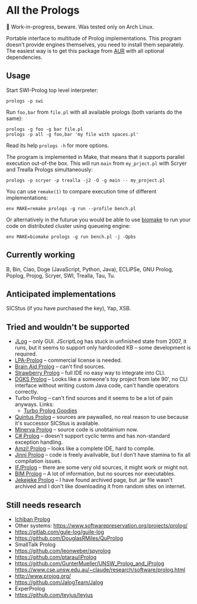 # All the Prologs

🚧 Work-in-progress, beware. Was tested only on Arch Linux.

Portable interface to multitude of Prolog implementations. This program doesn't
provide engines themselves, you need to install them separately. The easiest
way is to get this package from [AUR](https://aur.archlinux.org/packages/prologs)
with all optional dependencies.

## Usage

Start SWI-Prolog top level interpreter:

    prologs -p swi

Run `foo,bar` from `file.pl` with all available prologs (both variants do the same):

    prologs -g foo -g bar file.pl
    prologs -p all -g foo,bar 'my file with spaces.pl'

Read its help `prologs -h` for more options.

The program is implemented in Make, that means that it supports parallel
execution out-of-the box. This will run `main` from `my_prject.pl` with Scryer
and Trealla Prologs simultaneously:

    prologs -p scryer -p trealla -j2 -O -g main -- my_project.pl

You can use `remake(1)` to compare execution time of different implementations:

    env MAKE=remake prologs -g run --profile bench.pl

Or alternatively in the futurue you would be able to use
[biomake](https://github.com/evoldoers/biomake) to run your code on distributed
cluster using queueing engine:

    env MAKE=biomake prologs -g run bench.pl -j -Qpbs

## Currently working

B, Bin, Ciao, Doge (JavaScript, Python, Java), ECLiPSe, GNU Prolog, Poplog,
Projog, Scryer, SWI, Trealla, Tau, Tu.

## Anticipated implementations

SICStus (if you have purchased the key), Yap, XSB.

## Tried and wouldn't be supported

  * [JLog][a] – only GUI. JScriptLog has stuck in unfinished state from 2007,
    it runs, but it seems to support only hardcoded KB – some development is
    required.
  * [LPA-Prolog][b] – commercial license is needed.
  * [Brain Aid Prolog][c] – can't find sources.
  * [Strawberry Prolog][d] – full IDE no easy way to integrate
    into CLI.
  * [DGKS Prolog][e] – Looks like a someone's toy project from late 90', no CLI
    interface without writing custom Java code, can't handle operators correctly.
  * Turbo Prolog – can't find sources and it seems to be a lot of pain anyways.
    Links:
      * [Turbo Prolog Goodies][f]
  * [Quintus Prolog][g] – sources are paywalled, no real reason to use because
    it's successor SICStus is available.
  * [Minerva Prolog][h] – source code is unobtainium now.
  * [C# Prolog][i] – doesn't support cyclic terms and has non-standard exception
    handling.
  * [Amzi! Prolog][j] – looks like a complete IDE, hard to compile.
  * [Jinni Prolog][k] – code is freely availvable, but I don't have stamina to
    fix all compilation issues.
  * [IF/Prolog][l] – there are some very old sources, it might work or might not.
  * [BIM Prolog][m] – A lot of information, but no sources nor executables.
  * [Jekejeke Prolog][n] – I have found archived page, but .jar file wasn't
    archived and I don't like downloading it from random sites on internet.

## Still needs research

  * [Ichiban Prolog][o]
  * Other systems: https://www.softwarepreservation.org/projects/prolog/
  * https://gitlab.com/gule-log/guile-log
  * https://github.com/DouglasRMiles/QuProlog
  * SmallTalk Prolog
  * https://github.com/leonweber/spyrolog
  * https://github.com/ptarau/iProlog
  * https://github.com/GunterMueller/UNSW_Prolog_and_iProlog
    https://www.cse.unsw.edu.au/~claude/research/software/prolog.html
  * http://www.projog.org/
  * https://github.com/JalogTeam/Jalog
  * ExperProlog
  * https://github.com/teyjus/teyjus

[a]: https://jlogic.sourceforge.net/ "JLog and JScriptLog sources"
[b]: https://www.lpa.co.uk/ind_pro.htm
[c]: http://www.fraber.de/bap/index.html
[d]: https://dobrev.com/
[e]: https://web.archive.org/web/20090724160647/http://geocities.com/SiliconValley/Campus/7816/
[f]: https://web.archive.org/web/20031203213809/http://perso.wanadoo.fr/colin.barker/tpro/tpro.htm
[g]: https://quintus.sics.se/
[h]: https://web.archive.org/web/20121105020447/http://www.ifcomputer.co.jp/MINERVA/Download/home_en.html
[i]: http://sourceforge.net/projects/cs-prolog/
[j]: http://www.amzi.com/AmziOpenSource/
[k]: https://github.com/heathmanb/JinniProlog
[l]: https://web.archive.org/web/20170717032834/http://www.ifcomputer.de/Products/Prolog/Download/home_de.html
[m]: https://people.cs.kuleuven.be/~Maurice.Bruynooghe/Prolog/Prolog.html
[n]: https://web.archive.org/web/20200223033605/http://www.jekejeke.ch/idatab/doclet/prod/en/docs/05_run/05_down.jsp
[o]: https://github.com/ichiban/prolog
